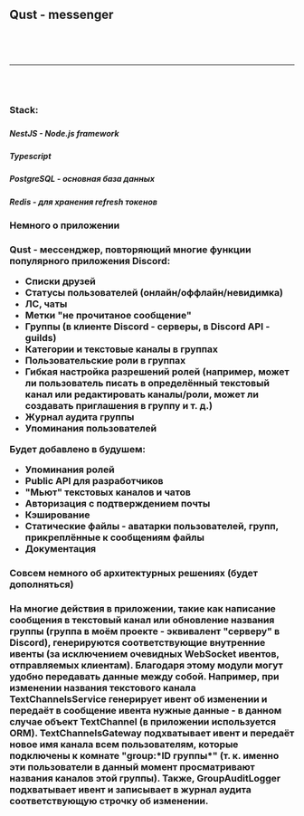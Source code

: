 <h2>Qust - messenger<h2>

<br><hr><br>

<h3>Stack:<h3>
<h5>NestJS - Node.js framework<h5>
<h5>Typescript<h5>
<h5>PostgreSQL - основная база данных<h5>
<h5>Redis - для хранения refresh токенов<h5>



<h3>Немного о приложении<h3>
<p>Qust - мессенджер, повторяющий многие функции популярного приложения Discord:<p>

* Списки друзей
* Статусы пользователей (онлайн/оффлайн/невидимка)
* ЛС, чаты
* Метки "не прочитаное сообщение"
* Группы (в клиенте Discord - серверы, в Discord API - guilds)
* Категории и текстовые каналы в группах
* Пользовательские роли в группах
* Гибкая настройка разрешений ролей (например, может ли пользователь писать в определённый текстовый канал или редактировать каналы/роли, может ли создавать приглашения в группу и т. д.)
* Журнал аудита группы
* Упоминания пользователей

<p>Будет добавлено в будушем:<p>

* Упоминания ролей
* Public API для разработчиков
* "Мьют" текстовых каналов и чатов
* Авторизация с подтверждением почты
* Кэширование
* Статические файлы - аватарки пользователей, групп, прикреплённые к сообщениям файлы
* Документация



<h3>Совсем немного об архитектурных решениях (будет дополняться)<h3>

<p>На многие действия в приложении, такие как написание сообщения в текстовый канал или обновление названия группы (группа в моём проекте - эквивалент "серверу" в Discord), генерируются соответствующие внутренние ивенты (за исключением очевидных WebSocket ивентов, отправляемых клиентам). Благодаря этому модули могут удобно передавать данные между собой. Например, при изменении названия текстового канала TextChannelsService генерирует ивент об изменении и передаёт в сообщение ивента нужные данные - в данном случае объект TextChannel (в приложении используется ORM). TextChannelsGateway подхватывает ивент и передаёт новое имя канала всем пользователям, которые подключены к комнате "group:*ID группы*" (т. к. именно эти пользователи в данный момент просматривают названия каналов этой группы). Также, GroupAuditLogger подхватывает ивент и записывает в журнал аудита соответствующую строчку об изменении.<p>

